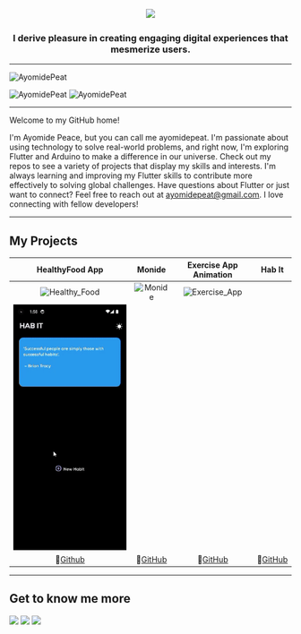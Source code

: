 <p align="center">
  <img src="https://capsule-render.vercel.app/api?text=Hi 👋, I'm Peace&animation=fadeIn&type=waving&color=gradient&height=100"/>
</p>

<h3 align="center">I derive pleasure in creating engaging digital experiences that mesmerize users. </h3>

---


![AyomidePeat](https://github-profile-trophy.vercel.app/?username=AyomidePeat&theme=radical&row=1&column=7&margin-w=15&margin-h=15&no-bg=true&no-frame=true)

![AyomidePeat](https://github-readme-stats.vercel.app/api?username=AyomidePeat&show_icons=true&theme=radical)
![AyomidePeat](https://github-readme-streak-stats.herokuapp.com/?user=AyomidePeat&theme=radical)


---
Welcome to my GitHub home!

I'm Ayomide Peace, but you can call me ayomidepeat. I'm passionate about using technology to solve real-world problems, and right now, I'm exploring Flutter and Arduino to make a difference in our universe. Check out my repos to see a variety of projects that display my skills and interests. I'm always learning and improving my Flutter skills to contribute more effectively to solving global challenges. Have questions about Flutter or just want to connect? Feel free to reach out at ayomidepeat@gmail.com. I love connecting with fellow developers!

---

## My Projects
| HealthyFood App | Monide | Exercise App Animation | Hab It |
| :---: | :---: | :---: | :---: |
| ![Healthy_Food](https://github.com/AyomidePeat/Healthy-Food-App/blob/d1ce9269c1b86817072f1aafab30201aa5500363/healthfood.gif) | ![Monide](https://github.com/AyomidePeat/monide/blob/71b2bc75dfd5af5df0e4722f2b6fd5569b896df9/monide.gif) | ![Exercise_App](https://github.com/AyomidePeat/exercise-app-animation/blob/bf99205846bcfb2572057e3407e59347c2869095/healthanimation.gif) |
![Hab it](https://github.com/AyomidePeat/hab_it/blob/9e8f48be70fad88e45fcb75e28680487d2ae334e/gif.gif)  | 
🔗[Github](https://github.com/AyomidePeat/Healthy-Food-App) | 🔗[GitHub](https://github.com/AyomidePeat/monide) | 🔗[GitHub](https://github.com/AyomidePeat/exercise-app-animation) | 🔗[GitHub](https://github.com/AyomidePeat/hab_it) |




---
## Get to know me more

![](https://img.shields.io/twitter/follow/ayomidePeat__?logo=twitter&style=for-the-badge)
![](https://img.shields.io/github/followers/AyomidePeat?logo=github&style=for-the-badge)
[![](https://img.shields.io/badge/Medium-12100E?style=for-the-badge&logo=medium&logoColor=white)](https://medium.com/@ayomidepeat)

<!---
AyomidePeat/AyomidePeat is a ✨ special ✨ repository because its `README.md` (this file) appears on your GitHub profile.
You can click thePreview link to take a look at your changes.
--->
